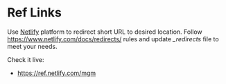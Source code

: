 # Ref Links
Use [Netlify](https://www.netlify.com) platform to redirect short URL to desired location. Follow https://www.netlify.com/docs/redirects/ rules and update *_redirects* file to meet your needs.

Check it live: 
- https://ref.netlify.com/mgm
